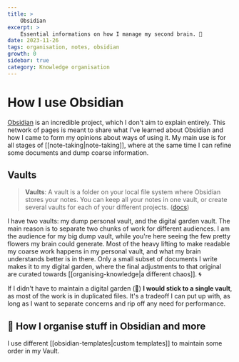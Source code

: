 ```yaml
---
title: >
    Obsidian
excerpt: >
    Essential informations on how I manage my second brain. 🧠
date: 2023-11-26
tags: organisation, notes, obsidian
growth: 0
sidebar: true
category: Knowledge organisation
---
```


# How I use Obsidian

[Obsidian](https://obsidian.md) is an incredible project, which I don't aim to explain entirely. This network of pages is meant to share what I've learned about Obsidian and how I came to form my opinions about ways of using it.
My main use is for all stages of [[note-taking|note-taking]], where at the same time I can refine some documents and dump coarse information.


## Vaults

> **Vaults**: A vault is a folder on your local file system where Obsidian stores your notes. You can keep all your notes in one vault, or create several vaults for each of your different projects. ([docs](https://help.obsidian.md/Getting+started/Create+a+vault))

I have two vaults: my dump personal vault, and the digital garden vault.
The main reason is to separate two chunks of work for different audiences. I am the audience for my big dump vault, while you're here seeing the few pretty flowers my brain could generate. Most of the heavy lifting to make readable my coarse work happens in my personal vault, and what my brain understands better is in there. Only a small subset of documents I write makes it to my digital garden, where the final adjustments to that original are curated towards [[organising-knowledge|a different chaos]]. 🌀

If I didn't have to maintain a digital garden (🌱) **I would stick to a single vault**, as most of the work is in duplicated files. It's a tradeoff I can put up with, as long as I want to separate concerns and rip off any need for performance.

## 🚧 How I organise stuff in Obsidian and more
I use different [[obsidian-templates|custom templates]] to maintain some order in my Vault.